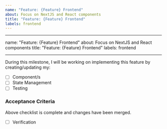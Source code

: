 ```yaml
---
name: "Feature: {Feature} Frontend"
about: Focus on NextJS and React components
title: "Feature: {Feature} Frontend"
labels: frontend
---
```


---

name: "Feature: {Feature} Frontend"
about: Focus on NextJS and React components
title: "Feature: {Feature} Frontend"
labels: frontend

---

During this milestone, I will be working on implementing this feature by creating/updating my:

- [ ] Component/s
- [ ] State Management
- [ ] Testing

### Acceptance Criteria

Above checklist is complete and changes have been merged.

- [ ] Verification
